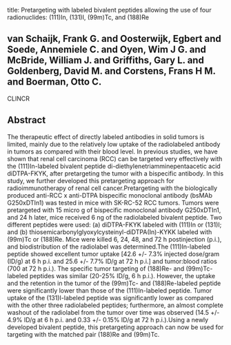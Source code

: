 title: Pretargeting with labeled bivalent peptides allowing the use of four radionuclides: (111)In, (131)I, (99m)Tc, and (188)Re

## van Schaijk, Frank G. and Oosterwijk, Egbert and Soede, Annemiele C. and Oyen, Wim J G. and McBride, William J. and Griffiths, Gary L. and Goldenberg, David M. and Corstens, Frans H M. and Boerman, Otto C.
CLINCR


## Abstract
The therapeutic effect of directly labeled antibodies in solid tumors is limited, mainly due to the relatively low uptake of the radiolabeled antibody in tumors as compared with their blood level. In previous studies, we have shown that renal cell carcinoma (RCC) can be targeted very effectively with the (111)In-labeled bivalent peptide di-diethylenetriamminepentaacetic acid diDTPA-FKYK, after pretargeting the tumor with a bispecific antibody. In this study, we further developed this pretargeting approach for radioimmunotherapy of renal cell cancer.Pretargeting with the biologically produced anti-RCC x anti-DTPA bispecific monoclonal antibody (bsMAb G250xDTIn1) was tested in mice with SK-RC-52 RCC tumors. Tumors were pretargeted with 15 micro g of bispecific monoclonal antibody G250xDTIn1, and 24 h later, mice received 6 ng of the radiolabeled bivalent peptide. Two different peptides were used: (a) diDTPA-FKYK labeled with (111)In or (131)I; and (b) thiosemicarbonylglyoxylcysteinyl-diDTPA(In)-KYKK labeled with (99m)Tc or (188)Re. Mice were killed 6, 24, 48, and 72 h postinjection (p.i.), and biodistribution of the radiolabel was determined.The (111)In-labeled peptide showed excellent tumor uptake [42.6 +/- 7.3% injected dose/gram (ID/g) at 6 h p.i. and 25.6 +/- 7.7% ID/g at 72 h p.i.] and tumor:blood ratios (700 at 72 h p.i.). The specific tumor targeting of (188)Re- and (99m)Tc-labeled peptides was similar (20-25% ID/g, 6 h p.i.). However, the uptake and the retention in the tumor of the (99m)Tc- and (188)Re-labeled peptide were significantly lower than those of the (111)In-labeled peptide. Tumor uptake of the (131)I-labeled peptide was significantly lower as compared with the other three radiolabeled peptides; furthermore, an almost complete washout of the radiolabel from the tumor over time was observed (14.5 +/- 4.9% ID/g at 6 h p.i. and 0.33 +/- 0.15% ID/g at 72 h p.i.).Using a newly developed bivalent peptide, this pretargeting approach can now be used for targeting with the matched pair (188)Re and (99m)Tc.

